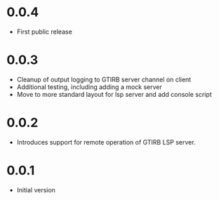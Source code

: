 # 0.0.4

- First public release

# 0.0.3

- Cleanup of output logging to GTIRB server channel on client
- Additional testing, including adding a mock server
- Move to more standard layout for lsp server and add console script

# 0.0.2

* Introduces support for remote operation of GTIRB LSP server.

# 0.0.1

* Initial version
